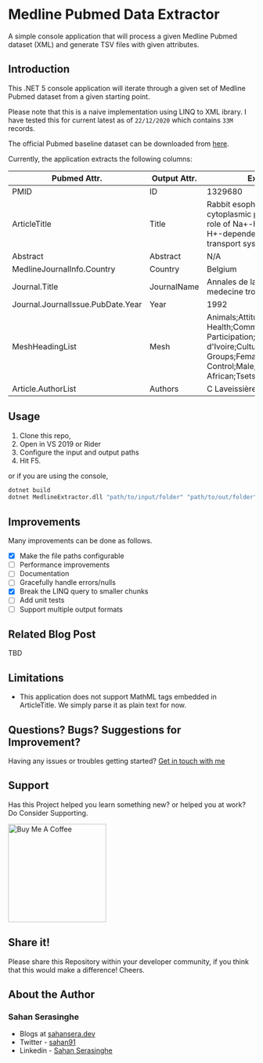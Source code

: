 # Medline Pubmed Data Extractor
A simple console application that will process a given Medline Pubmed dataset (XML) and generate TSV files with given attributes.

## Introduction
This .NET 5 console application will iterate through a given set of Medline Pubmed dataset from a given starting point.

Please note that this is a naive implementation using LINQ to XML ibrary. I have tested this for current latest as of `22/12/2020` which contains `33M` records.

The official Pubmed baseline dataset can be downloaded from [here](https://ftp.ncbi.nlm.nih.gov/pubmed/baseline/).

Currently, the application extracts the following columns:

| Pubmed Attr.                      | Output Attr. | Example                                                                                                                                                        |
|-----------------------------------|--------------|----------------------------------------------------------------------------------------------------------------------------------------------------------------|
| PMID                              | ID           | 1329680                                                                                                                                                        |
| ArticleTitle                      | Title        | Rabbit esophageal cell cytoplasmic pH regulation: role of Na+-H+ antiport and H+-dependent HCO3- transport systems.                                            |
| Abstract                          | Abstract     | N/A                                                                                                                                                            |
| MedlineJournalInfo.Country        | Country      | Belgium                                                                                                                                                        |
| Journal.Title                     | JournalName  | Annales de la Societe belge de medecine tropicale                                                                                                              |
| Journal.JournalIssue.PubDate.Year | Year         | 1992                                                                                                                                                           |
| MeshHeadingList                   | Mesh         | Animals;Attitude to Health;Community Participation;Cote d'Ivoire;Culture;Ethnic Groups;Female;Humans;Insect Control;Male;Trypanosomiasis, African;Tsetse Flies |
| Article.AuthorList                | Authors      | C Laveissière;H H Meda                                                                                                                                         |

## Usage

1. Clone this repo, 
2. Open in VS 2019 or Rider
3. Configure the input and output paths
4. Hit F5.

or if you are using the console,

```bash
dotnet build
dotnet MedlineExtractor.dll "path/to/input/folder" "path/to/out/folder"
```

## Improvements
Many improvements can be done as follows.

 - [x] Make the file paths configurable
 - [ ] Performance improvements
 - [ ] Documentation
 - [ ] Gracefully handle errors/nulls
 - [x] Break the LINQ query to smaller chunks
 - [ ] Add unit tests
 - [ ] Support multiple output formats

## Related Blog Post
TBD

## Limitations

 - This application does not support MathML tags embedded in ArticleTitle. We simply parse it as plain text for now.

## Questions? Bugs? Suggestions for Improvement?
Having any issues or troubles getting started? [Get in touch with me](https://sahansera.dev/contact/) 

## Support
Has this Project helped you learn something new? or helped you at work? Do Consider Supporting.

<a href="https://www.buymeacoffee.com/sahan" target="_blank"><img src="https://cdn.buymeacoffee.com/buttons/default-orange.png" alt="Buy Me A Coffee" width="200"  ></a>

## Share it!
Please share this Repository within your developer community, if you think that this would make a difference! Cheers.

## About the Author
### Sahan Serasinghe
- Blogs at [sahansera.dev](https://sahansera.dev/)
- Twitter - [sahan91](https://www.twitter.com/sahan91)
- Linkedin - [Sahan Serasinghe](https://www.linkedin.com/in/sahanserasinghe/)
